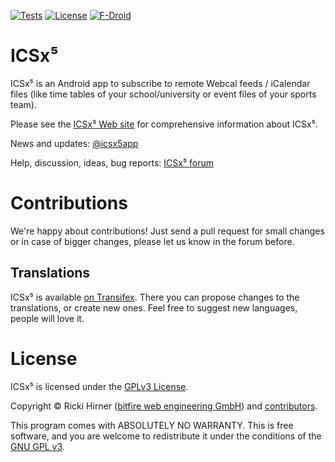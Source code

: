 

[![Tests](https://github.com/bitfireAT/icsx5/actions/workflows/test-dev.yml/badge.svg)](https://github.com/bitfireAT/icsx5/actions/workflows/test-dev.yml)
[![License](https://img.shields.io/github/license/bitfireAT/icsx5)](https://github.com/bitfireAT/icsx5/blob/main/LICENSE)
[![F-Droid](https://img.shields.io/f-droid/v/at.bitfire.icsdroid)](https://f-droid.org/packages/at.bitfire.icsdroid/)


ICSx⁵
========

ICSx⁵ is an Android app to subscribe to remote Webcal feeds / iCalendar files (like
time tables of your school/university or event files of your sports team).

Please see the [ICSx⁵ Web site](https://icsx5.bitfire.at) for comprehensive information about ICSx⁵.

News and updates: [@icsx5app](https://twitter.com/icsx5app)

Help, discussion, ideas, bug reports: [ICSx⁵ forum](https://icsx5.bitfire.at/forums/)



Contributions
=======

We're happy about contributions! Just send a pull request for small changes or in case
of bigger changes, please let us know in the forum before.

## Translations
ICSx⁵ is available [on Transifex](https://www.transifex.com/bitfireAT/icsx5/). There you can propose
changes to the translations, or create new ones. Feel free to suggest new languages, people will
love it.



License 
=======

ICSx⁵ is licensed under the [GPLv3 License](LICENSE).

Copyright © Ricki Hirner ([bitfire web engineering GmbH](https://www.bitfire.at)) and [contributors](https://github.com/bitfireAT/icsx5/graphs/contributors).

This program comes with ABSOLUTELY NO WARRANTY. This is free software, and you are welcome
to redistribute it under the conditions of the [GNU GPL v3](https://www.gnu.org/licenses/gpl-3.0.html).

